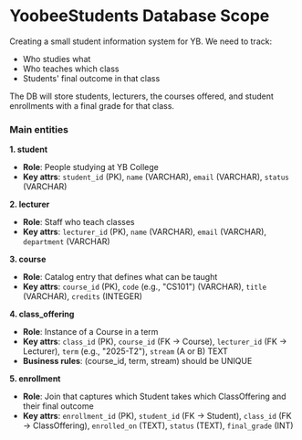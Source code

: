 # YoobeeStudents Database Scope

Creating a small student information system for YB. We need to track: 
- Who studies what
- Who teaches which class 
- Students' final outcome in that class

The DB will store students, lecturers, the courses offered, and student enrollments with a final grade for that class. 

### Main entities 

**1. student**
- **Role**: People studying at YB College
- **Key attrs**: `student_id` (PK), `name` (VARCHAR), `email` (VARCHAR), `status` (VARCHAR)

**2. lecturer**
- **Role**: Staff who teach classes
- **Key attrs**: `lecturer_id` (PK), `name` (VARCHAR), `email` (VARCHAR), `department` (VARCHAR)

**3. course**
- **Role**: Catalog entry that defines what can be taught
- **Key attrs**: `course_id` (PK), `code` (e.g., "CS101") (VARCHAR), `title` (VARCHAR), `credits` (INTEGER)

**4. class_offering**
- **Role**: Instance of a Course in a term
- **Key attrs**: `class_id` (PK), `course_id` (FK → Course), `lecturer_id` (FK → Lecturer), `term` (e.g., "2025-T2"), `stream` (A or B) TEXT
- **Business rules**: (course_id, term, stream) should be UNIQUE

**5. enrollment**
- **Role**: Join that captures which Student takes which ClassOffering and their final outcome
- **Key attrs**: `enrollment_id` (PK), `student_id` (FK → Student), `class_id` (FK → ClassOffering), `enrolled_on` (TEXT), `status` (TEXT), `final_grade` (INT)



